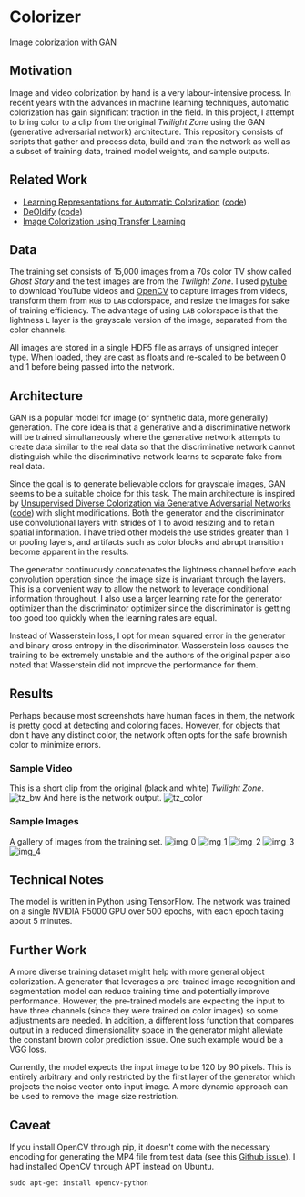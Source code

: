 # Colorizer
Image colorization with GAN

## Motivation
Image and video colorization by hand is a very labour-intensive process. In recent years with the advances in machine learning techniques, automatic colorization has gain significant traction in the field. In this project, I attempt to bring color to a clip from the original *Twilight Zone* using the GAN (generative adversarial network) architecture. This repository consists of scripts that gather and process data, build and train the network as well as a subset of training data, trained model weights, and sample outputs.

## Related Work
- [Learning Representations for Automatic Colorization](https://arxiv.org/abs/1603.06668) ([code](https://github.com/gustavla/autocolorize))
- [DeOldify](https://deoldify.ai/) ([code](https://github.com/jantic/DeOldify))
- [Image Colorization using Transfer Learning](https://github.com/dipanjanS/hands-on-transfer-learning-with-python/blob/master/notebooks/Ch12%20-%20Image%20Colorization/colornet_vgg16.ipynb)

## Data
The training set consists of 15,000 images from a 70s color TV show called *Ghost Story* and the test images are from the *Twilight Zone*. I used [pytube](https://github.com/pytube/pytube) to download YouTube videos and [OpenCV](https://opencv.org/) to capture images from videos, transform them from `RGB` to `LAB` colorspace, and resize the images for sake of training efficiency. The advantage of using `LAB` colorspace is that the lightness `L` layer is the grayscale version of the image, separated from the color channels.

All images are stored in a single HDF5 file as arrays of unsigned integer type. When loaded, they are cast as floats and re-scaled to be between 0 and 1 before being passed into the network.

## Architecture
 GAN is a popular model for image (or synthetic data, more generally) generation. The core idea is that a generative and a discriminative network will be trained simultaneously where the generative network attempts to create data similar to the real data so that the discriminative network cannot distinguish while the discriminative network learns to separate fake from real data.

Since the goal is to generate believable colors for grayscale images, GAN seems to be a suitable choice for this task. The main architecture is inspired by [Unsupervised Diverse Colorization via Generative Adversarial Networks](https://arxiv.org/pdf/1702.06674.pdf) ([code](https://github.com/ccyyatnet/COLORGAN)) with slight modifications. Both the generator and the discriminator use convolutional layers with strides of 1 to avoid resizing and to retain spatial information. I have tried other models the use strides greater than 1 or pooling layers, and artifacts such as color blocks and abrupt transition become apparent in the results.

The generator continuously concatenates the lightness channel before each convolution operation since the image size is invariant through the layers. This is a convenient way to allow the network to leverage conditional information throughout. I also use a larger learning rate for the generator optimizer than the discriminator optimizer since the discriminator is getting too good too quickly when the learning rates are equal.

Instead of Wasserstein loss, I opt for mean squared error in the generator and binary cross entropy in the discriminator. Wasserstein loss causes the training to be extremely unstable and the authors of the original paper also noted that Wasserstein did not improve the performance for them.

## Results
Perhaps because most screenshots have human faces in them, the network is pretty good at detecting and coloring faces. However, for objects that don't have any distinct color, the network often opts for the safe brownish color to minimize errors.

### Sample Video
This is a short clip from the original (black and white) *Twilight Zone*.
![tz_bw]("data/test_bw.mp4")
And here is the network output.
![tz_color]("data/test_color.mp4")

### Sample Images
A gallery of images from the training set.
![img_0]("data/train_result_0.jpg")
![img_1]("data/train_result_1.jpg")
![img_2]("data/train_result_2.jpg")
![img_3]("data/train_result_3.jpg")
![img_4]("data/train_result_4.jpg")

## Technical Notes
The model is written in Python using TensorFlow. The network was trained on a single NVIDIA P5000 GPU over 500 epochs, with each epoch taking about 5 minutes.

## Further Work
A more diverse training dataset might help with more general object colorization. A generator that leverages a pre-trained image recognition and segmentation model can reduce training time and potentially improve performance. However, the pre-trained models are expecting the input to have three channels (since they were trained on color images) so some adjustments are needed. In addition, a different loss function that compares output in a reduced dimensionality space in the generator might alleviate the constant brown color prediction issue. One such example would be a VGG loss.  

Currently, the model expects the input image to be 120 by 90 pixels. This is entirely arbitrary and only restricted by the first layer of the generator which projects the noise vector onto input image. A more dynamic approach can be used to remove the image size restriction.  

## Caveat
If you install OpenCV through pip, it doesn't come with the necessary encoding
for generating the MP4 file from test data (see this
[Github issue](https://github.com/opencv/opencv-python/issues/207)). I had
installed OpenCV through APT instead on Ubuntu.
```shell
sudo apt-get install opencv-python
```
